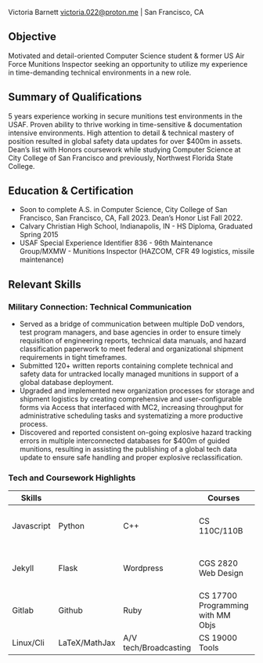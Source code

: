 Victoria Barnett
[victoria.022@proton.me](mailto:victoria.022@proton.me) | San Francisco, CA

## Objective

Motivated and detail-oriented Computer Science student & former US Air Force Munitions Inspector seeking an opportunity to utilize my experience in time-demanding technical environments in a new role.

## Summary of Qualifications

5 years experience working in secure munitions test environments in the USAF. Proven ability to thrive working in time-sensitive & documentation intensive environments. High attention to detail & technical mastery of position resulted in global safety data updates for over $400m in assets. Dean’s list with Honors coursework while studying Computer Science at City College of San Francisco and previously, Northwest Florida State College.

## Education & Certification

-   Soon to complete A.S. in Computer Science, City College of San Francisco, San Francisco, CA, Fall 2023. Dean’s Honor List Fall 2022.
-   Calvary Christian High School, Indianapolis, IN - HS Diploma, Graduated Spring 2015
-   USAF Special Experience Identifier 836 - 96th Maintenance Group/MXMW - Munitions Inspector (HAZCOM, CFR 49 logistics, missile maintenance)
   
## Relevant Skills

### Military Connection: Technical Communication
-   Served as a bridge of communication between multiple DoD vendors, test program managers, and base agencies in order to ensure timely requisition of engineering reports, technical data manuals, and hazard classification paperwork to meet federal and organizational shipment requirements in tight timeframes.
-   Submitted 120+ written reports containing complete technical and safety data for untracked locally managed munitions in support of a global database deployment.
-   Upgraded and implemented new organization processes for storage and shipment logistics by creating comprehensive and user-configurable forms via Access that interfaced with MC2, increasing throughput for administrative scheduling tasks and systematizing a more productive process.
-   Discovered and reported consistent on-going explosive hazard tracking errors in multiple interconnected databases for $400m of guided munitions, resulting in assisting the publishing of a global tech data update to ensure safe handling and proper explosive reclassification.

### Tech and Coursework Highlights

| Skills     |                   |                       | Courses                           | Institution                     |
| ---------- | ----------------- | --------------------- | --------------------------------- | ------------------------------- |
| Javascript | Python            | C++                   | CS 110C/110B                      | City College of San Francisco   |
| Jekyll     | Flask             | Wordpress             | CGS 2820 Web Design               | Northwest Florida State College |
| Gitlab     | Github            | Ruby                  | CS 17700 Programming with MM Objs | Purdue University               |
| Linux/Cli  | LaTeX/MathJax     | A/V tech/Broadcasting | CS 19000 Tools                    | Purdue University               |
